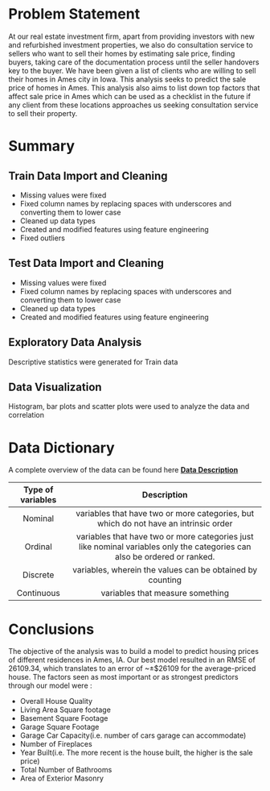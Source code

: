 # **Problem Statement**

At our real estate investment firm, apart from providing investors with new and refurbished investment properties, we also do consultation service to sellers who want to sell their homes by estimating sale price, finding buyers, taking care of the documentation process until the seller handovers key to the buyer. We have been given a list of clients who are willing to sell their homes in Ames city in  Iowa. This analysis seeks to predict the sale price of homes in Ames. This analysis also aims to list down top factors that affect sale price in Ames which can be used as a checklist in the future if any client from these locations approaches us seeking consultation service to sell their property.


# **Summary**

## Train  Data Import and Cleaning 
  * Missing values were fixed 
  * Fixed column names by replacing spaces with underscores    and  converting them to lower case 
  * Cleaned up data types 
  * Created and modified features using feature engineering 
  * Fixed outliers

## Test Data Import and Cleaning
  * Missing values were fixed
  * Fixed column names by replacing spaces with underscores and converting them to lower case
  * Cleaned up data types
  * Created and modified features using feature engineering

## Exploratory Data Analysis

Descriptive statistics were generated for Train data

## Data Visualization

Histogram, bar plots and scatter plots were used to analyze the data and correlation

# **Data Dictionary**

A complete overview of the data can be found here
[**Data Description**](https://www.kaggle.com/c/dsir-bluebird-project-2-regression-challenge/data)

|    Type  of variables  	|                                                              Description                                                              	|
|:----------:	|:-------------------------------------------------------------------------------------------------------------------------------------:	|
|   Nominal  	|                            variables that   have two or more categories, but which do not have an intrinsic order                     	|
|   Ordinal  	|         variables   that have two or more categories just like nominal variables only the   categories can also be ordered or ranked. 	|
|  Discrete  	|                                           variables, wherein the values can be obtained by counting                                   	|
| Continuous 	|                                                       variables that measure something                                                	|


# **Conclusions**

The objective of the analysis was to build a model to predict housing prices of different residences in Ames, IA. Our best model resulted in an RMSE of 26109.34, which translates to an error of  ~±$26109 for the average-priced house.
The factors seen as most important or as strongest predictors through our model were :
   * Overall House Quality
   * Living Area Square footage
   * Basement Square Footage
   * Garage Square Footage
   * Garage Car Capacity(i.e. number of cars garage can accommodate)
   * Number of Fireplaces
   * Year Built(i.e. The more recent is the house built, the higher is the sale price)
   * Total Number of Bathrooms
   * Area of Exterior Masonry
